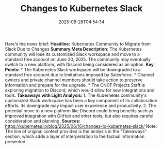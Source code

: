 ﻿---
title: "Changes to Kubernetes Slack"
date: "2025-08-28T04:54:34"
category: "Markets"
summary: ""
slug: "changes to kubernetes slack"
source_urls:
  - "https://kubernetes.io/blog/2025/06/16/changes-to-kubernetes-slack/"
seo:
  title: "Changes to Kubernetes Slack | Hash n Hedge"
  description: ""
  keywords: ["news", "markets", "brief"]
---
Here's the news brief:  **Headline:** Kubernetes Community to Migrate from Slack Due to Changes  **Summary Meta Description:** The Kubernetes community will lose its customized Slack workspace and move to a standard free account on June 20, 2025. The community may eventually switch to a new platform, with Discord being considered as an option.  **Key Points:**  * The Kubernetes Slack workspace will be downgraded to a standard free account due to limitations imposed by Salesforce. * Channel owners and private channel members should take action to preserve information and prepare for the upgrade. * The CNCF Projects Staff is exploring migration to Discord, which would allow for new integrations and tools.  **Takeaways with Light Analysis:**  1. The Kubernetes community's customized Slack workspace has been a key component of its collaboration efforts. Its downgrade may impact user experience and productivity. 2. The potential move to a new platform like Discord could bring benefits such as improved integration with GitHub and other tools, but also requires careful consideration and planning.  **Sources:**  https://kubernetes.io/blog/2025/06/16/changes-to-kubernetes-slack/  Note: The line of original context provided is the analysis in the "Takeaways" section, which adds a layer of interpretation to the factual information presented. 
